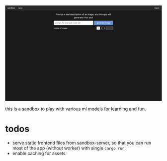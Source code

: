 <div align="center">

[![preview of application](./docs/preview1.png)](https://sandbox.nikitavbv.com)

</div>

this is a sandbox to play with various ml models for learning and fun.

# todos

- serve static frontend files from sandbox-server, so that you can run most of the app (without worker) with single `cargo run`.
- enable caching for assets
